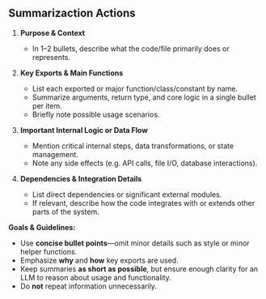 ## Summarizaction Actions

1. **Purpose & Context**

   - In 1–2 bullets, describe what the code/file primarily does or represents.

2. **Key Exports & Main Functions**

   - List each exported or major function/class/constant by name.
   - Summarize arguments, return type, and core logic in a single bullet per item.
   - Briefly note possible usage scenarios.

3. **Important Internal Logic or Data Flow**

   - Mention critical internal steps, data transformations, or state management.
   - Note any side effects (e.g. API calls, file I/O, database interactions).

4. **Dependencies & Integration Details**
   - List direct dependencies or significant external modules.
   - If relevant, describe how the code integrates with or extends other parts of the system.

**Goals & Guidelines:**

- Use **concise bullet points**—omit minor details such as style or minor helper functions.
- Emphasize **why** and **how** key exports are used.
- Keep summaries **as short as possible**, but ensure enough clarity for an LLM to reason about usage and functionality.
- Do **not** repeat information unnecessarily.
